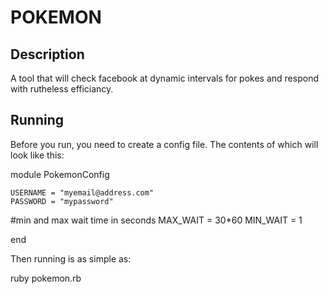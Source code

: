 POKEMON
=======

Description
-----------

A tool that will check facebook at dynamic intervals for pokes and respond with rutheless efficiancy.

Running
-------

Before you run, you need to create a config file. The contents of which will look like this:

  module PokemonConfig

    USERNAME = "myemail@address.com"
    PASSWORD = "mypassword"

  #min and max wait time in seconds
    MAX_WAIT = 30*60
    MIN_WAIT = 1

  end

Then running is as simple as:

  ruby pokemon.rb
